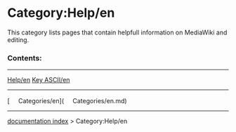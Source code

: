 # Category:Help/en
This category lists pages that contain helpfull information on MediaWiki and editing.

### Contents:

  ------------------------------- -----------------------------------------
  [Help/en](Help/en.md)   [Key ASCII/en](Key_ASCII/en.md)
  ------------------------------- -----------------------------------------

[<img src="images/Property.png" style="width:16px"> Categories/en](<img src="images/Property.png" style="width:16px"> Categories/en.md)

---
[documentation index](../README.md) > Category:Help/en
